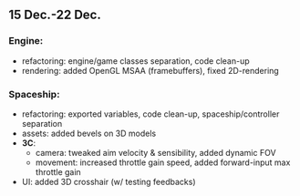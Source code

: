 ## 15 Dec.-22 Dec.
### Engine:
+ refactoring: engine/game classes separation, code clean-up
+ rendering: added OpenGL MSAA (framebuffers), fixed 2D-rendering

### Spaceship:
+ refactoring: exported variables, code clean-up, spaceship/controller separation
+ assets: added bevels on 3D models
+ **3C**: 
	+ camera: tweaked aim velocity & sensibility, added dynamic FOV
	+ movement: increased throttle gain speed, added forward-input max throttle gain
+ UI: added 3D crosshair (w/ testing feedbacks)